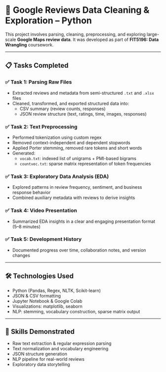 # 📝 Google Reviews Data Cleaning & Exploration – Python

This project involves parsing, cleaning, preprocessing, and exploring large-scale **Google Maps review data**.
It was developed as part of **FIT5196: Data Wrangling** coursework.

---

## 📋 Tasks Completed

### ✅ Task 1: Parsing Raw Files
- Extracted reviews and metadata from semi-structured `.txt` and `.xlsx` files
- Cleaned, transformed, and exported structured data into:
  - CSV summary (review counts, responses)
  - JSON review structure (text, ratings, time, images, responses)

### ✅ Task 2: Text Preprocessing
- Performed tokenization using custom regex
- Removed context-independent and dependent stopwords
- Applied Porter stemming, removed rare tokens and short words
- Generated:
  - `vocab.txt`: indexed list of unigrams + PMI-based bigrams
  - `countvec.txt`: sparse matrix representation of token frequencies

### ✅ Task 3: Exploratory Data Analysis (EDA)
- Explored patterns in review frequency, sentiment, and business response behavior
- Combined auxiliary metadata with reviews to derive insights

### ✅ Task 4: Video Presentation
- Summarized EDA insights in a clear and engaging presentation format (5–8 minutes)

### ✅ Task 5: Development History
- Documented progress over time, collaboration notes, and version changes

---

## 🛠 Technologies Used

- Python (Pandas, Regex, NLTK, Scikit-learn)
- JSON & CSV formatting
- Jupyter Notebook & Google Colab
- Visualizations: matplotlib, seaborn
- NLP: stemming, vocabulary construction, sparse matrix output

---

## 🧠 Skills Demonstrated

- Raw text extraction & regular expression parsing
- Text normalization and vocabulary engineering
- JSON structure generation
- NLP pipeline for real-world reviews
- Exploratory data storytelling

